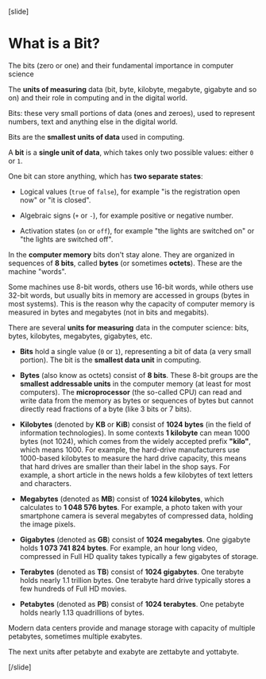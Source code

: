 [slide]
# What is a Bit?

The bits (zero or one) and their fundamental importance in computer science

The **units of measuring** data (bit, byte, kilobyte, megabyte, gigabyte and so on) and their role in computing and in the digital world.

Bits: these very small portions of data (ones and zeroes), used to represent numbers, text and anything else in the digital world.

Bits are the **smallest units of data** used in computing.

A **bit** is a **single unit of data**, which takes only two possible values: either `0` or `1`.

One bit can store anything, which has **two separate states**:

- Logical values (`true` of `false`), for example "is the registration open now" or "it is closed".

- Algebraic signs (`+` or `-`), for example positive or negative number.

- Activation states (`on` or `off`), for example "the lights are switched on" or "the lights are switched off".

In the **computer memory** bits don't stay alone. They are organized in sequences of **8 bits**, called **bytes** (or sometimes **octets**). These are the machine "words". 

Some machines use 8-bit words, others use 16-bit words, while others use 32-bit words, but usually bits in memory are accessed in groups (bytes in most systems). 
This is the reason why the capacity of computer memory is measured in bytes and megabytes (not in bits and megabits).

There are several **units for measuring** data in the computer science: bits, bytes, kilobytes, megabytes, gigabytes, etc.

- **Bits** hold a single value (`0` or `1`), representing a bit of data (a very small portion). The bit is the **smallest data unit** in computing.

- **Bytes** (also know as octets) consist of **8 bits**. These 8-bit groups are the **smallest addressable units** in the computer memory (at least for most computers). The **microprocessor** (the so-called CPU) can read and write data from the memory as bytes or sequences of bytes but cannot directly read fractions of a byte (like 3 bits or 7 bits).

- **Kilobytes** (denoted by **KB** or **KiB**) consist of **1024 bytes** (in the field of information technologies). In some contexts **1 kilobyte** can mean 1000 bytes (not 1024), which comes from the widely accepted prefix **"kilo"**, which means 1000. For example, the hard-drive manufacturers use 1000-based kilobytes to measure the hard drive capacity, this means that hard drives are smaller than their label in the shop says. For example, a short article in the news holds a few kilobytes of text letters and characters.

- **Megabytes** (denoted as **MB**) consist of **1024 kilobytes**, which calculates to **1 048 576 bytes**. For example, a photo taken with your smartphone camera is several megabytes of compressed data, holding the image pixels. 

- **Gigabytes** (denoted as **GB**) consist of **1024 megabytes**. One gigabyte holds **1 073 741 824 bytes**. For example, an hour long video, compressed in Full HD quality takes typically a few gigabytes of storage. 

- **Terabytes** (denoted as **TB**) consist of **1024 gigabytes**. One terabyte holds nearly 1.1 trillion bytes. One terabyte hard drive typically stores a few hundreds of Full HD movies.

- **Petabytes** (denoted as **PB**) consist of **1024 terabytes**. One petabyte holds nearly 1.13 quadrillions of bytes.

Modern data centers provide and manage storage with capacity of multiple petabytes, sometimes multiple exabytes.

The next units after petabyte and exabyte are zettabyte and yottabyte.


[/slide]